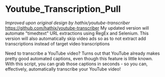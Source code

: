 # Youtube_Transcription_Pull
*Improved upon original design by hathix/youtube-transcriber*
https://github.com/hathix/youtube-transcriber
My updated version will automate "timedtext" URL extractions using RegEx and Selenium.
This version will also automatically skip video ads so as to not extract add transcriptions instead of target video transcriptions

Need to transcribe a YouTube video? Turns out that YouTube already makes pretty good automated captions, even though this feature is little known. With this script, you can grab those captions in seconds - so you can, effectively, automatically transcribe your YouTube video!


